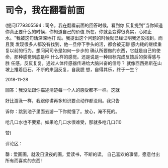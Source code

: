 # 司令，我在翻看前面

(提问)779305594 : 司令，我在翻看前面的回答时候，看到你 反复提到"当你知道你真正要什么的时候，你知道自己的价值 所在，你就会变得很真实，心如止水。"我被这句话深深地打 动。我提出这个问题的时候就已经证明我还没找到，而且我 发现很多人都没有找到，他一旦停下手头的活，都会被无聊 感内耗的继续重复以前的行为。想问问司令是如何一步步的 确认所要做的东西，它就是自己的使命，那种感觉到底是种 什么样的感觉。还是说是一种目标完成反馈后的获得感与胜 任感，反反复复，通过人体传感器传递给大脑兴奋的信号？ 就像西西弗斯在山坡上推着巨石，不断的来回反复，自我臆 想，自得其乐，终于一生？

2018-11-28

回答：我没法跟你描述清楚每一个人的感受都不一样。这就

好比游泳一样，我跟你讲再多知识要点动作都没用。我只告

诉你：跳到池子里面去游一下你就懂了。放心，淹不死的。

呛几口水也不要紧。如果呛几口水很难受，那就多呛几口(10

赞)

评论区：

罄 : 爱画画，就没日没夜的画，爱读书，不断的读。 自己喜欢的事情，愿意付出所有而喜欢的东西!